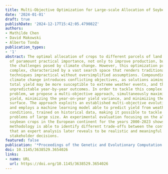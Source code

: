```yaml
---
title: Multi-Objective Optimization for Large-scale Allocation of Soybean Crops
date: '2024-01-01'
draft: true
publishDate: '2024-12-17T15:42:05.479082Z'
authors:
- Mathilde Chen
- David Makowski
- Alberto Tonda
publication_types:
- '1'
abstract: The optimal allocation of crops to different parcels of land is a problem
  of paramount practical importance, not only to improve production, but also to address
  the challenges posed by climate change. However, this optimization problem is inherently
  complex, characterized by a vast search space that renders traditional optimization
  techniques impractical without oversimplified assumptions. Compounding this challenge,
  climate change introduces conflicting objectives, as solutions aiming to just maximize
  total yield may be more susceptible to extreme weather events, and thus obtain more
  unpredictable year-by-year outcomes. In order to tackle this complex optimization
  problem, we propose a multi-objective approach, simultaneously maximizing the overall
  yield, minimizing the year-on-year yield variance, and minimizing the total cultivated
  surface. The approach exploits an established multi-objective evolutionary algorithm,
  and employs a machine learning model able to predict yield from weather and soil
  conditions, trained on historical data, making it possible to tackle allocation
  problems of large size. An experimental evaluation focusing on the allocation of
  soybean crops in the European continent for the years 2000-2023 shows that the proposed
  methodology is able to identify different trade-offs between the conflicting objectives,
  that an expert analysis later reveals to be realistic and meaningful for driving
  stakeholder decisions.
featured: false
publication: '*Proceedings of the Genetic and Evolutionary Computation Conference*'
doi: 10.1145/3638529.3654026
links:
- name: URL
  url: https://doi.org/10.1145/3638529.3654026
---
```


